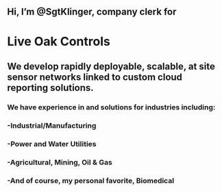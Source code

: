 ## Hi, I’m @SgtKlinger, company clerk for 

# Live Oak Controls

## We develop rapidly deployable, scalable, at site sensor networks linked to custom cloud reporting solutions.

### We have experience in and solutions for industries including:
### -Industrial/Manufacturing
### -Power and Water Utilities
### -Agricultural, Mining, Oil & Gas
### -And of course, my personal favorite, Biomedical


<!---
SgtKlinger/SgtKlinger is a ✨ special ✨ repository because its `README.md` (this file) appears on your GitHub profile.
You can click the Preview link to take a look at your changes.
--->
